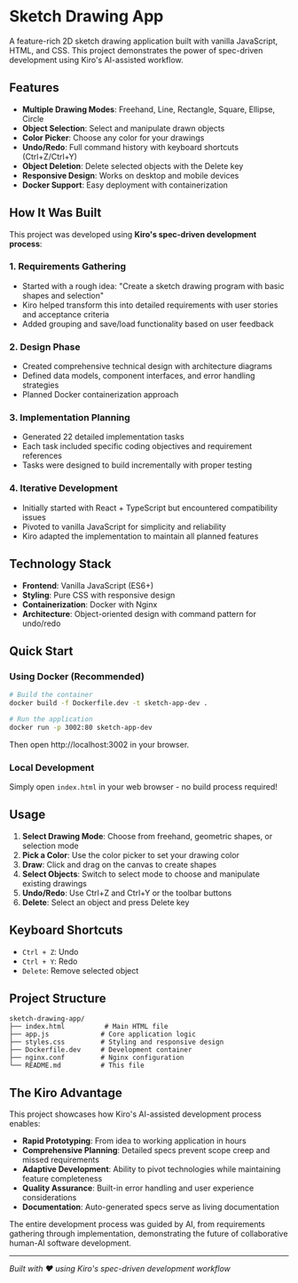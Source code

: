 # Sketch Drawing App

A feature-rich 2D sketch drawing application built with vanilla JavaScript, HTML, and CSS. This project demonstrates the power of spec-driven development using Kiro's AI-assisted workflow.

## Features

- **Multiple Drawing Modes**: Freehand, Line, Rectangle, Square, Ellipse, Circle
- **Object Selection**: Select and manipulate drawn objects
- **Color Picker**: Choose any color for your drawings
- **Undo/Redo**: Full command history with keyboard shortcuts (Ctrl+Z/Ctrl+Y)
- **Object Deletion**: Delete selected objects with the Delete key
- **Responsive Design**: Works on desktop and mobile devices
- **Docker Support**: Easy deployment with containerization

## How It Was Built

This project was developed using **Kiro's spec-driven development process**:

### 1. Requirements Gathering
- Started with a rough idea: "Create a sketch drawing program with basic shapes and selection"
- Kiro helped transform this into detailed requirements with user stories and acceptance criteria
- Added grouping and save/load functionality based on user feedback

### 2. Design Phase
- Created comprehensive technical design with architecture diagrams
- Defined data models, component interfaces, and error handling strategies
- Planned Docker containerization approach

### 3. Implementation Planning
- Generated 22 detailed implementation tasks
- Each task included specific coding objectives and requirement references
- Tasks were designed to build incrementally with proper testing

### 4. Iterative Development
- Initially started with React + TypeScript but encountered compatibility issues
- Pivoted to vanilla JavaScript for simplicity and reliability
- Kiro adapted the implementation to maintain all planned features

## Technology Stack

- **Frontend**: Vanilla JavaScript (ES6+)
- **Styling**: Pure CSS with responsive design
- **Containerization**: Docker with Nginx
- **Architecture**: Object-oriented design with command pattern for undo/redo

## Quick Start

### Using Docker (Recommended)
```bash
# Build the container
docker build -f Dockerfile.dev -t sketch-app-dev .

# Run the application
docker run -p 3002:80 sketch-app-dev
```

Then open http://localhost:3002 in your browser.

### Local Development
Simply open `index.html` in your web browser - no build process required!

## Usage

1. **Select Drawing Mode**: Choose from freehand, geometric shapes, or selection mode
2. **Pick a Color**: Use the color picker to set your drawing color
3. **Draw**: Click and drag on the canvas to create shapes
4. **Select Objects**: Switch to select mode to choose and manipulate existing drawings
5. **Undo/Redo**: Use Ctrl+Z and Ctrl+Y or the toolbar buttons
6. **Delete**: Select an object and press Delete key

## Keyboard Shortcuts

- `Ctrl + Z`: Undo
- `Ctrl + Y`: Redo  
- `Delete`: Remove selected object

## Project Structure

```
sketch-drawing-app/
├── index.html          # Main HTML file
├── app.js             # Core application logic
├── styles.css         # Styling and responsive design
├── Dockerfile.dev     # Development container
├── nginx.conf         # Nginx configuration
└── README.md          # This file
```

## The Kiro Advantage

This project showcases how Kiro's AI-assisted development process enables:

- **Rapid Prototyping**: From idea to working application in hours
- **Comprehensive Planning**: Detailed specs prevent scope creep and missed requirements
- **Adaptive Development**: Ability to pivot technologies while maintaining feature completeness
- **Quality Assurance**: Built-in error handling and user experience considerations
- **Documentation**: Auto-generated specs serve as living documentation

The entire development process was guided by AI, from requirements gathering through implementation, demonstrating the future of collaborative human-AI software development.

---

*Built with ❤️ using Kiro's spec-driven development workflow*